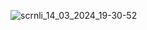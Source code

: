 
![scrnli_14_03_2024_19-30-52](https://github.com/topaja/Nike/assets/87275904/25c0f5b3-33b2-4fb4-a602-31a6b767bb0d)
